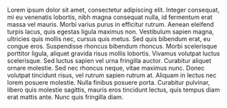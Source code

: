 Lorem ipsum dolor sit amet, consectetur adipiscing elit. Integer consequat, mi eu venenatis lobortis, nibh magna consequat nulla, id fermentum erat massa vel mauris. Morbi varius purus in efficitur rutrum. Aenean eleifend turpis lacus, quis egestas ligula maximus non. Vestibulum sapien magna, ultricies quis mollis nec, cursus quis metus. Sed quis bibendum erat, eu congue eros. Suspendisse rhoncus bibendum rhoncus. Morbi scelerisque porttitor ligula, aliquet gravida risus mollis lobortis. Vivamus volutpat luctus scelerisque. Sed luctus sapien vel urna fringilla auctor. Curabitur aliquet ornare molestie. Sed nec rhoncus neque, vitae maximus nunc. Donec volutpat tincidunt risus, vel rutrum sapien rutrum at. Aliquam in lectus nec lorem posuere molestie. Nulla finibus posuere porta. Curabitur pulvinar, libero quis molestie sagittis, mauris eros tincidunt lectus, quis tempus diam erat mattis ante. Nunc quis fringilla diam.